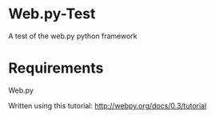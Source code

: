 # Web.py-Test
A test of the web.py python framework
# Requirements
Web.py

Written using this tutorial:
http://webpy.org/docs/0.3/tutorial

